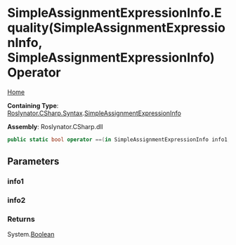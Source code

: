 # SimpleAssignmentExpressionInfo\.Equality\(SimpleAssignmentExpressionInfo, SimpleAssignmentExpressionInfo\) Operator

[Home](../../../../../README.md)

**Containing Type**: [Roslynator.CSharp.Syntax](../../README.md)\.[SimpleAssignmentExpressionInfo](../README.md)

**Assembly**: Roslynator\.CSharp\.dll

```csharp
public static bool operator ==(in SimpleAssignmentExpressionInfo info1, in SimpleAssignmentExpressionInfo info2)
```

## Parameters

### info1





### info2





### Returns

System\.[Boolean](https://docs.microsoft.com/en-us/dotnet/api/system.boolean)

